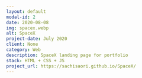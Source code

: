 ```yaml
---
layout: default
modal-id: 2
date: 2020-08-08
img: spacex.webp
alt: SpaceX
project-date: July 2020
client: None
category: Web
description: SpaceX landing page for portfolio
stack: HTML + CSS + JS
project_url: https://sachisaori.github.io/SpaceX/
---
```

